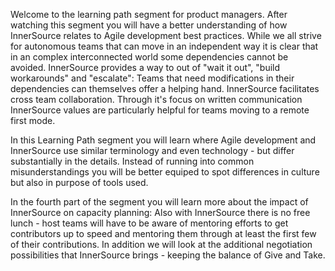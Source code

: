 Welcome to the learning path segment for product managers.
After watching this segment you will have a better understanding of how InnerSource relates to Agile development best practices.
While we all strive for autonomous teams that can move in an independent way it is clear that in an complex interconnected world some dependencies cannot be avoided.
InnerSource provides a way to out of "wait it out", "build workarounds" and "escalate": Teams that need modifications in their dependencies can themselves offer a helping hand.
InnerSource facilitates cross team collaboration.
Through it's focus on written communication InnerSource values are particularly helpful for teams moving to a remote first mode.

In this Learning Path segment you will learn where Agile development and InnerSource use similar terminology and even technology - but differ substantially in the details.
Instead of running into common misunderstandings you will be better equiped to spot differences in culture but also in purpose of tools used.

In the fourth part of the segment you will learn more about the impact of InnerSource on capacity planning: Also with InnerSource there is no free lunch - host teams will have to be aware of mentoring efforts to get contributors up to speed and mentoring them through at least the first few of their contributions.
In addition we will look at the additional negotiation possibilities that InnerSource brings - keeping the balance of Give and Take.  
